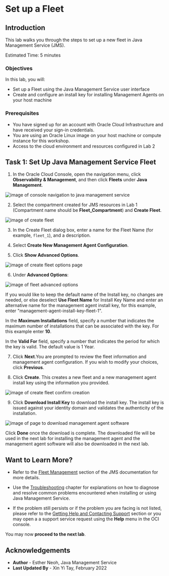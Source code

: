 # Set up a Fleet

## Introduction

This lab walks you through the steps to set up a new fleet in Java Management Service (JMS).

Estimated Time: 5 minutes

### Objectives

In this lab, you will:

* Set up a Fleet using the Java Management Service user interface
* Create and configure an install key for installing Management Agents on your host machine

### Prerequisites

* You have signed up for an account with Oracle Cloud Infrastructure and have received your sign-in credentials.
* You are using an Oracle Linux image on your host machine or compute instance for this workshop.
* Access to the cloud environment and resources configured in Lab 2

## Task 1: Set Up Java Management Service Fleet

1. In the Oracle Cloud Console, open the navigation menu, click **Observability & Management**, and then click **Fleets** under **Java Management**.

  ![image of console navigation to java management service](/../images/console-navigation-jms.png)

2. Select the compartment created for JMS resources in Lab 1 (Compartment name should be **Fleet_Compartment**) and **Create Fleet**.

  ![image of create fleet](/../images/create-fleet-create-new.png)

3. In the Create Fleet dialog box, enter a name for the Fleet Name (for example, `fleet_1`), and a description.

4. Select **Create New Management Agent Configuration**.

5. Click **Show Advanced Options**.

  ![image of create fleet options page](/../images/create-fleet.png)

6. Under **Advanced Options**:

  ![image of fleet advanced options](/../images/create-fleet-advanced-configuration.png)

  If you would like to keep the default name of the Install key, no changes are needed, or else deselect **Use Fleet Name** for Install Key Name and enter an alternative name for the management agent install key, for this example, enter "management-agent-install-key-fleet-1".

  In the **Maximum Installations** field, specify a number that indicates the maximum number of installations that can be associated with the key. For this example enter **10**.

  In the **Valid For** field, specify a number that indicates the period for which the key is valid. The default value is 1 Year.

7. Click **Next**.You are prompted to review the fleet information and management agent configuration. If you wish to modify your choices, click **Previous**.

8. Click **Create**. This creates a new fleet and a new management agent install key using the information you provided.

  ![image of create fleet confirm creation](/../images/create-fleet-create.png)

9. Click **Download Install Key** to download the install key. The install key is issued against your identity domain and validates the authenticity of the installation.

  ![image of page to download management agent software](/../images/download-management-agent-software-new.png)

  Click **Done** once the download is complete. The downloaded file will be used in the next lab for installing the management agent and the management agent software will also be downloaded in the next lab.

## Want to Learn More?

* Refer to the [Fleet Management](https://docs.oracle.com/en-us/iaas/jms/doc/fleet-management.html) section of the JMS documentation for more details.

* Use the [Troubleshooting](https://docs.oracle.com/en-us/iaas/jms/doc/troubleshooting.html#GUID-2D613C72-10F3-4905-A306-4F2673FB1CD3) chapter for explanations on how to diagnose and resolve common problems encountered when installing or using Java Management Service.

* If the problem still persists or if the problem you are facing is not listed, please refer to the [Getting Help and Contacting Support](https://docs.oracle.com/en-us/iaas/Content/GSG/Tasks/contactingsupport.htm) section or you may open a a support service request using the **Help** menu in the OCI console.

You may now **proceed to the next lab**.


## Acknowledgements

* **Author** - Esther Neoh, Java Management Service
* **Last Updated By** - Xin Yi Tay, February 2022
